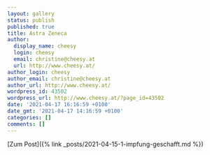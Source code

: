 ```yaml
---
layout: gallery
status: publish
published: true
title: Astra Zeneca
author:
  display_name: cheesy
  login: cheesy
  email: christine@cheesy.at
  url: http://www.cheesy.at/
author_login: cheesy
author_email: christine@cheesy.at
author_url: http://www.cheesy.at/
wordpress_id: 43502
wordpress_url: http://www.cheesy.at/?page_id=43502
date: '2021-04-17 16:16:59 +0100'
date_gmt: '2021-04-17 14:16:59 +0100'
categories: []
comments: []
---
```

<!-- wp:core-embed/wordpress {"url":"http://www.cheesy.at/2021/04/1-impfung-geschafft/","type":"rich","providerNameSlug":"cheesy-at","className":""} -->
[Zum Post]({% link _posts/2021-04-15-1-impfung-geschafft.md %})
<!-- /wp:core-embed/wordpress -->
<!-- wp:paragraph --><!-- /wp:paragraph -->
